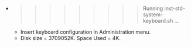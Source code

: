 * >>>>>>>>> Running inst-std-system-keyboard.sh ...
  * Insert keyboard configuration in Administration menu.
  * Disk size = 3709052K. Space Used = 4K.
